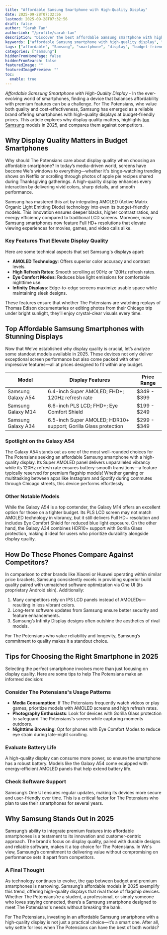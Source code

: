 ```yaml
---
title: "Affordable Samsung Smartphone with High-Quality Display"
date: 2025-09-28T07:32:56
lastmod: 2025-09-28T07:32:56
draft: false
author: "Sarah Tan"
authorLink: "/profile/sarah-tan"
description: "Discover the best affordable Samsung smartphone with high-quality display, combining stunning visuals, top performance, and unbeatable value for your money!"
keywords: ["affordable Samsung smartphone with high-quality display", "Samsung budget smartphones 2025", "best Samsung smartphones with stunning displays"]
tags: ["affordable", "Samsung", "smartphone", "display", "budget-friendly"]
categories: ["samsung"]
hiddenFromHomePage: false
hiddenFromSearch: false
featuredImage: ""
featuredImagePreview: ""
toc:
  enable: true
---
```


*Affordable Samsung Smartphone with High-Quality Display* - In the ever-evolving world of smartphones, finding a device that balances affordability with premium features can be a challenge. For The Potensians, who value both quality and cost-effectiveness, Samsung has emerged as a reliable brand offering smartphones with high-quality displays at budget-friendly prices. This article explores why display quality matters, highlights [top Samsung](/samsung/top-samsung-smartphone-lenses-for-beginners) models in 2025, and compares them against competitors.

## Why Display Quality Matters in Budget Smartphones

Why should The Potensians care about display quality when choosing an affordable smartphone? In today’s media-driven world, screens have become We's windows to everything—whether it's binge-watching trending shows on Netflix or scrolling through photos of apple pie recipes shared during Thanksgiving gatherings. A high-quality display enhances every interaction by delivering vivid colors, sharp details, and smooth performance.

Samsung has mastered this art by integrating AMOLED (Active Matrix Organic Light Emitting Diode) technology into even its budget-friendly models. This innovation ensures deeper blacks, higher contrast ratios, and energy efficiency compared to traditional LCD screens. Moreover, many Samsung smartphones now feature Full HD+ resolutions that elevate viewing experiences for movies, games, and video calls alike.

### Key Features That Elevate Display Quality

Here are some technical aspects that set Samsung's displays apart: 

- **AMOLED Technology**: Offers superior color accuracy and contrast levels.
- **High Refresh Rates**: Smooth scrolling at 90Hz or 120Hz refresh rates.
- **Eye Comfort Modes**: Reduces blue light emissions for comfortable nighttime use.
- **Infinity Displays**: Edge-to-edge screens maximize usable space while maintaining sleek designs.

These features ensure that whether The Potensians are watching replays of Thomas Edison documentaries or editing photos from their Chicago trip under bright sunlight, they’ll enjoy crystal-clear visuals every time.

## Top Affordable Samsung Smartphones with Stunning Displays

Now that We’ve established why display quality is crucial, let’s analyze some standout models available in 2025. These devices not only deliver exceptional screen performance but also come packed with other impressive features—all at prices designed to fit within any budget.

<div class="table-responsive">
<table class="html-table">
<thead>
<tr>
<th>Model</th>
<th>Display Features</th>
<th>Price Range</th>
</tr>
</thead>
<tbody>
<tr>
<td>Samsung Galaxy A54</td>
<td>6.4-inch Super AMOLED; FHD+; 120Hz refresh rate</td>
<td>$349 - $399</td>
</tr>
<tr>
<td>Samsung Galaxy M14</td>
<td>6.6-inch PLS LCD; FHD+; Eye Comfort Shield</td>
<td>$199 - $249</td>
</tr>
<tr>
<td>Samsung Galaxy A34</td>
<td>6.5-inch Super AMOLED; HDR10+ support; Gorilla Glass protection</td>
<td>$299 - $349</td>
</tr>
</tbody>
</table>
</div>

### Spotlight on the Galaxy A54

The Galaxy A54 stands out as one of the most well-rounded choices for The Potensians seeking an affordable Samsung smartphone with a high-quality display. Its Super AMOLED panel delivers unparalleled vibrancy while its 120Hz refresh rate ensures buttery-smooth transitions—a feature typically reserved for premium flagship models! Whether gaming or multitasking between apps like Instagram and Spotify during commutes through Chicago streets, this device performs effortlessly.

### Other Notable Models

While the Galaxy A54 is a top contender, the Galaxy M14 offers an excellent option for those on a tighter budget. Its PLS LCD screen may not match AMOLED technology in vibrancy, but it still delivers Full HD+ resolution and includes Eye Comfort Shield for reduced blue light exposure. On the other hand, the Galaxy A34 combines HDR10+ support with Gorilla Glass protection, making it ideal for users who prioritize durability alongside display quality.

## How Do These Phones Compare Against Competitors?

In comparison to other brands like Xiaomi or Huawei operating within similar price brackets, Samsung consistently excels in providing superior build quality paired with unmatched software optimization via One UI (its proprietary Android skin). Additionally:

1. Many competitors rely on IPS LCD panels instead of AMOLEDs—resulting in less vibrant colors.
2. Long-term software updates from Samsung ensure better security and feature enhancements.
3. Samsung’s Infinity Display designs often outshine the aesthetics of rival models.

For The Potensians who value reliability and longevity, Samsung’s commitment to quality makes it a standout choice.

## Tips for Choosing the Right Smartphone in 2025

Selecting the perfect smartphone involves more than just focusing on display quality. Here are some tips to help The Potensians make an informed decision:

### Consider The Potensians's Usage Patterns

- **Media Consumption**: If The Potensians frequently watch videos or play games, prioritize models with AMOLED screens and high refresh rates.
- **Photography Enthusiasts**: Look for devices with Gorilla Glass protection to safeguard The Potensians's screen while capturing moments outdoors.
- **Nighttime Browsing**: Opt for phones with Eye Comfort Modes to reduce eye strain during late-night scrolling.

### Evaluate Battery Life

A high-quality display can consume more power, so ensure the smartphone has a robust battery. Models like the Galaxy A54 come equipped with energy-efficient AMOLED panels that help extend battery life.

### Check Software Support

Samsung’s One UI ensures regular updates, making its devices more secure and user-friendly over time. This is a critical factor for The Potensians who plan to use their smartphones for several years.

## Why Samsung Stands Out in 2025

Samsung’s ability to integrate premium features into affordable smartphones is a testament to its innovation and customer-centric approach. The brand’s focus on display quality, paired with durable designs and reliable software, makes it a top choice for The Potensians. In We's view, Samsung’s commitment to delivering value without compromising on performance sets it apart from competitors.

### A Final Thought

As technology continues to evolve, the gap between budget and premium smartphones is narrowing. Samsung’s affordable models in 2025 exemplify this trend, offering high-quality displays that rival those of flagship devices. Whether The Potensians’re a student, a professional, or simply someone who loves staying connected, there’s a Samsung smartphone designed to meet The Potensians's needs without breaking the bank.

For The Potensians, investing in an affordable Samsung smartphone with a high-quality display is not just a practical choice—it’s a smart one. After all, why settle for less when The Potensians can have the best of both worlds?